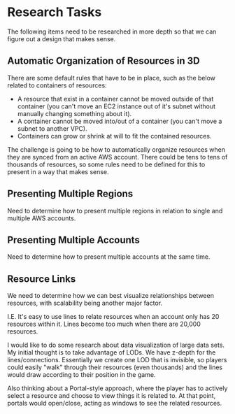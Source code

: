 # Research Tasks

The following items need to be researched in more depth so that we can figure
out a design that makes sense.

## Automatic Organization of Resources in 3D

There are some default rules that have to be in place, such as the below related
to containers of resources:

- A resource that exist in a container cannot be moved outside of that container
  (you can't move an EC2 instance out of it's subnet without manually changing
  something about it).
- A container cannot be moved into/out of a container (you can't move a subnet
  to another VPC).
- Containers can grow or shrink at will to fit the contained resources.

The challenge is going to be how to automatically organize resources when they
are synced from an active AWS account. There could be tens to tens of thousands
of resources, so some rules need to be defined for this to present in a way that
makes sense.

## Presenting Multiple Regions

Need to determine how to present multiple regions in relation to single and
multiple AWS accounts.

## Presenting Multiple Accounts

Need to determine how to present multiple accounts at the same time.

## Resource Links

We need to determine how we can best visualize relationships between resources,
with scalability being another major factor.

I.E. It's easy to use lines to relate resources when an account only has 20
resources within it. Lines become too much when there are 20,000 resources.

I would like to do some research about data visualization of large data sets. My
initial thought is to take advantage of LODs. We have z-depth for the
lines/connections. Essentially we create one LOD that is invisible, so players
could easily "walk" through their resources (even thousands) and the lines would
draw according to their position in the game.

Also thinking about a Portal-style approach, where the player has to actively
select a resource and choose to view things it is related to. At that point,
portals would open/close, acting as windows to see the related resources.
